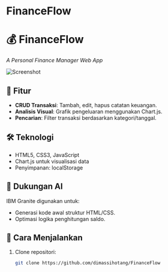 # FinanceFlow
# 💰 FinanceFlow  
*A Personal Finance Manager Web App*  

![Screenshot](assets/screenshot.png)  

## 🌟 Fitur  
- **CRUD Transaksi**: Tambah, edit, hapus catatan keuangan.  
- **Analisis Visual**: Grafik pengeluaran menggunakan Chart.js.  
- **Pencarian**: Filter transaksi berdasarkan kategori/tanggal.  

## 🛠 Teknologi  
- HTML5, CSS3, JavaScript  
- Chart.js untuk visualisasi data  
- Penyimpanan: localStorage  

## 🤖 Dukungan AI  
IBM Granite digunakan untuk:  
- Generasi kode awal struktur HTML/CSS.  
- Optimasi logika penghitungan saldo.  

## 🚀 Cara Menjalankan  
1. Clone repositori:  
   ```bash
   git clone https://github.com/dimassihotang/FinanceFlow
